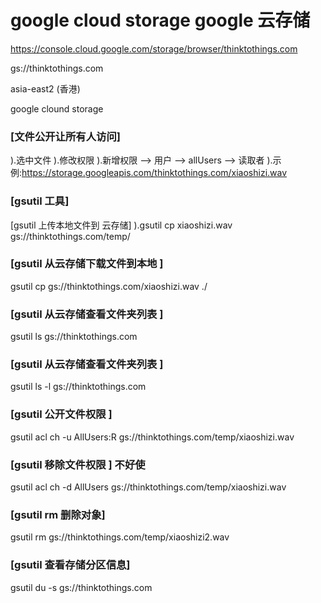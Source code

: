 # google cloud storage google 云存储

https://console.cloud.google.com/storage/browser/thinktothings.com


gs://thinktothings.com

asia-east2 (香港)


google clound  storage


###  [文件公开让所有人访问]
).选中文件
).修改权限
).新增权限 --> 用户 --> allUsers --> 读取者
).示例:https://storage.googleapis.com/thinktothings.com/xiaoshizi.wav



### [gsutil 工具]
[gsutil 上传本地文件到 云存储]
).gsutil cp xiaoshizi.wav   gs://thinktothings.com/temp/


### [gsutil 从云存储下载文件到本地 ]
gsutil cp gs://thinktothings.com/xiaoshizi.wav   ./


### [gsutil 从云存储查看文件夹列表 ]
gsutil ls gs://thinktothings.com


### [gsutil 从云存储查看文件夹列表 ]
gsutil ls -l gs://thinktothings.com



### [gsutil  公开文件权限 ]
gsutil acl ch -u AllUsers:R gs://thinktothings.com/temp/xiaoshizi.wav

### [gsutil  移除文件权限 ] 不好使
gsutil acl ch -d AllUsers gs://thinktothings.com/temp/xiaoshizi.wav



### [gsutil rm 删除对象]
gsutil rm gs://thinktothings.com/temp/xiaoshizi2.wav


### [gsutil 查看存储分区信息]
 gsutil du -s gs://thinktothings.com
